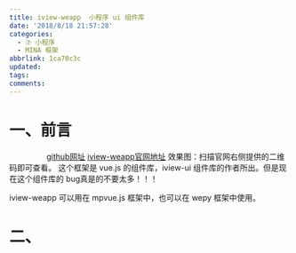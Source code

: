 ```yaml
---
title: iview-weapp  小程序 ui 组件库
date: '2018/8/18 21:57:28'
categories:
  - ⑦ 小程序
  - MINA 框架
abbrlink: 1ca70c3c
updated:
tags:
comments:
---
```


# 一、前言

&nbsp;&nbsp;&nbsp;&nbsp;&nbsp;&nbsp;&nbsp;&nbsp;&nbsp;&nbsp;&nbsp;&nbsp;&nbsp;&nbsp;&nbsp;&nbsp;
[github网址](https://github.com/TalkingData/iview-weapp)
[iview-weapp官网地址](https://weapp.iviewui.com/docs/guide/start)
效果图：扫描官网右侧提供的二维码即可查看。
这个框架是 vue.js 的组件库，iview-ui 组件库的作者所出。但是现在这个组件库的 bug真是的不要太多！！！

iview-weapp 可以用在 mpvue.js 框架中，也可以在 wepy 框架中使用。

# 二、